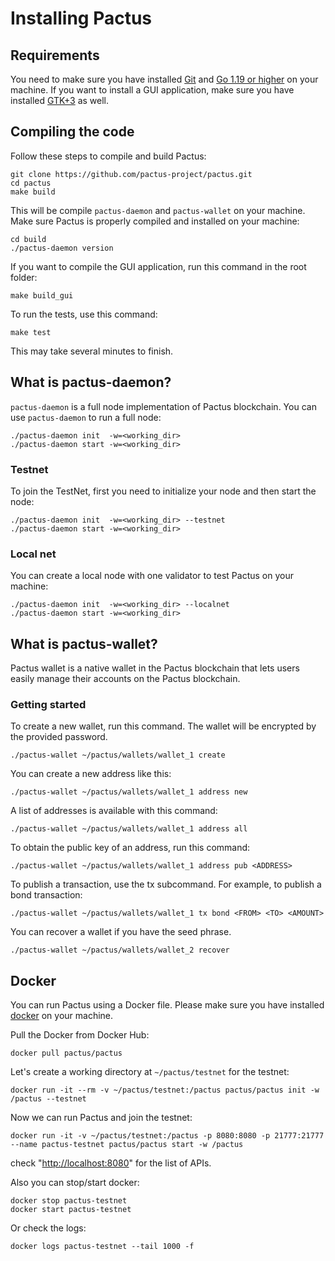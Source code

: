 # Installing Pactus

## Requirements

You need to make sure you have installed [Git](https://git-scm.com/downloads)
and [Go 1.19 or higher](https://golang.org/) on your machine.
If you want to install a GUI application, make sure you have installed
[GTK+3](https://www.gtk.org/docs/getting-started/) as well.

## Compiling the code

Follow these steps to compile and build Pactus:

```text
git clone https://github.com/pactus-project/pactus.git
cd pactus
make build
```

This will be compile `pactus-daemon` and `pactus-wallet` on your machine.
Make sure Pactus is properly compiled and installed on your machine:

```
cd build
./pactus-daemon version
```

If you want to compile the GUI application, run this command in the root folder:

```text
make build_gui
```

To run the tests, use this command:

```text
make test
```

This may take several minutes to finish.

## What is pactus-daemon?

`pactus-daemon` is a full node implementation of Pactus blockchain.
You can use `pactus-daemon` to run a full node:

```text
./pactus-daemon init  -w=<working_dir>
./pactus-daemon start -w=<working_dir>
```

### Testnet

To join the TestNet, first you need to initialize your node
and then start the node:

```text
./pactus-daemon init  -w=<working_dir> --testnet
./pactus-daemon start -w=<working_dir>
```

### Local net

You can create a local node with one validator to test Pactus on your machine:

 ```text
 ./pactus-daemon init  -w=<working_dir> --localnet
 ./pactus-daemon start -w=<working_dir>
 ```

## What is pactus-wallet?

Pactus wallet is a native wallet in the Pactus blockchain that lets users easily manage
their accounts on the Pactus blockchain.

### Getting started

To create a new wallet, run this command. The wallet will be encrypted by the
provided password.

```text
./pactus-wallet ~/pactus/wallets/wallet_1 create
```

You can create a new address like this:

```text
./pactus-wallet ~/pactus/wallets/wallet_1 address new
```

A list of addresses is available with this command:

```text
./pactus-wallet ~/pactus/wallets/wallet_1 address all
```

To obtain the public key of an address, run this command:

```text
./pactus-wallet ~/pactus/wallets/wallet_1 address pub <ADDRESS>
```

To publish a transaction, use the tx subcommand.
For example, to publish a bond transaction:

```text
./pactus-wallet ~/pactus/wallets/wallet_1 tx bond <FROM> <TO> <AMOUNT>
```

You can recover a wallet if you have the seed phrase.

```text
./pactus-wallet ~/pactus/wallets/wallet_2 recover
```


## Docker

You can run Pactus using a Docker file. Please make sure you have installed
[docker](https://docs.docker.com/engine/install/) on your machine.

Pull the Docker from Docker Hub:

```text
docker pull pactus/pactus
```

Let's create a working directory at `~/pactus/testnet` for the testnet:

```text
docker run -it --rm -v ~/pactus/testnet:/pactus pactus/pactus init -w /pactus --testnet
```

Now we can run Pactus and join the testnet:

```text
docker run -it -v ~/pactus/testnet:/pactus -p 8080:8080 -p 21777:21777 --name pactus-testnet pactus/pactus start -w /pactus
```

check "[http://localhost:8080](http://localhost:8080)" for the list of APIs.

Also you can stop/start docker:

```
docker stop pactus-testnet
docker start pactus-testnet
```

Or check the logs:

```
docker logs pactus-testnet --tail 1000 -f
```
